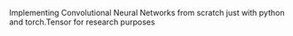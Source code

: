 Implementing Convolutional Neural Networks from scratch just with python and torch.Tensor for research purposes
